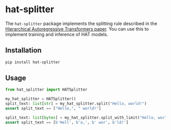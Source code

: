 # hat-splitter

The `hat-splitter` package implements the splitting rule described in the
[Hierarchical Autoregressive Transformers
paper](https://arxiv.org/abs/2501.10322v2). You can use this to implement
training and inference of HAT models.

## Installation

```bash
pip install hat-splitter
```

## Usage

```python
from hat_splitter import HATSplitter

my_hat_splitter = HATSplitter()
split_text: list[str] = my_hat_splitter.split("Hello, world!")
assert split_text == ["Hello,", " world!"]

split_text: list[bytes] = my_hat_splitter.split_with_limit("Hello, world!", 4)
assert split_text == [b'Hell', b'o,', b' wor', b'ld!']
```
